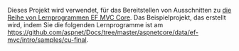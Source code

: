 Dieses Projekt wird verwendet, für das Bereitstellen von Ausschnitten zu [die Reihe von Lernprogrammen EF MVC Core](https://docs.microsoft.com/aspnet/core/data/ef-mvc/intro). Das Beispielprojekt, das erstellt wird, indem Sie die folgenden Lernprogramme ist am https://github.com/aspnet/Docs/tree/master/aspnetcore/data/ef-mvc/intro/samples/cu-final.
